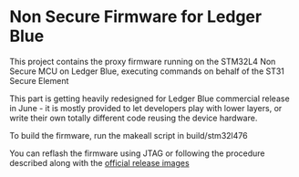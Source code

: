 # Non Secure Firmware for Ledger Blue 

This project contains the proxy firmware running on the STM32L4 Non Secure MCU on Ledger Blue, executing commands on behalf of the ST31 Secure Element 

This part is getting heavily redesigned for Ledger Blue commercial release in June - it is mostly provided to let developers play with lower layers, or write their own totally different code reusing the device hardware.   

To build the firmware, run the makeall script in build/stm32l476 

You can reflash the firmware using JTAG or following the procedure described along with the [official release images](https://github.com/LedgerHQ/blue-nonsecure-firmware-releases/tree/master)

